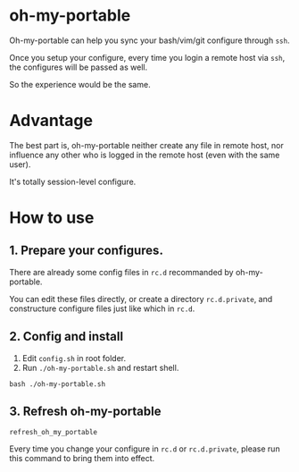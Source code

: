 # oh-my-portable

Oh-my-portable can help you sync your bash/vim/git configure through `ssh`.

Once you setup your configure, every time you login a remote host via `ssh`, the configures will be passed as well.

So the experience would be the same.

# Advantage

The best part is, oh-my-portable neither create any file in remote host, nor influence any other who is logged in the remote host (even with the same user).

It's totally session-level configure.

# How to use

## 1. Prepare your configures.

There are already some config files in `rc.d` recommanded by oh-my-portable.

You can edit these files directly, or create a directory `rc.d.private`, and constructure configure files just like which in `rc.d`.

## 2. Config and install

1. Edit `config.sh` in root folder.
2. Run `./oh-my-portable.sh` and restart shell.
```shell 
bash ./oh-my-portable.sh
```

## 3. Refresh oh-my-portable

```
refresh_oh_my_portable
```

Every time you change your configure in `rc.d` or `rc.d.private`, please run this command to bring them into effect.
